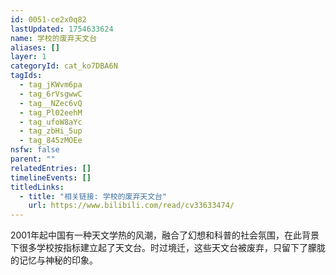 ```yaml
---
id: 0051-ce2x0q82
lastUpdated: 1754633624
name: 学校的废弃天文台
aliases: []
layer: 1
categoryId: cat_ko7DBA6N
tagIds:
  - tag_jKWvm6pa
  - tag_6rVsgwwC
  - tag__NZec6vQ
  - tag_Pl02eehM
  - tag_ufoW8aYc
  - tag_zbHi_5up
  - tag_845zMOEe
nsfw: false
parent: ""
relatedEntries: []
timelineEvents: []
titledLinks:
  - title: "相关链接: 学校的废弃天文台"
    url: https://www.bilibili.com/read/cv33633474/
---
```


2001年起中国有一种天文学热的风潮，融合了幻想和科普的社会氛围，在此背景下很多学校按指标建立起了天文台。时过境迁，这些天文台被废弃，只留下了朦胧的记忆与神秘的印象。